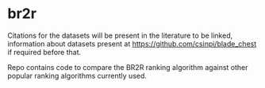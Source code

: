 # br2r

Citations for the datasets will be present in the literature to be linked, information about datasets present at https://github.com/csinpi/blade_chest if required before that.

Repo contains code to compare the BR2R ranking algorithm against other popular ranking algorithms currently used.
